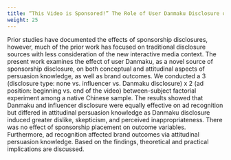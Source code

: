 ```yaml
---
title: “This Video is Sponsored!” The Role of User Danmaku Disclosure on  Evaluations of Influencer Marketing  
weight: 25
---
```


Prior studies have documented the effects of sponsorship disclosures, however, much of the prior work has focused on traditional disclosure sources with less consideration of the new interactive media context. The present work examines the effect of user Danmaku, as a novel source of sponsorship disclosure, on both conceptual and attitudinal aspects of persuasion knowledge, as well as brand outcomes. We conducted a 3 (disclosure type: none vs. influencer vs. Danmaku disclosure) x 2 (ad position: beginning vs. end of the video) between-subject factorial experiment among a native Chinese sample. The results showed that Danmaku and influencer disclosure were equally effective on ad recognition but differed in attitudinal persuasion knowledge as Danmaku disclosure induced greater dislike, skepticism, and perceived inappropriateness. There was no effect of sponsorship placement on outcome variables. Furthermore, ad recognition affected brand outcomes via attitudinal persuasion knowledge. Based on the findings, theoretical and practical implications are discussed. 
